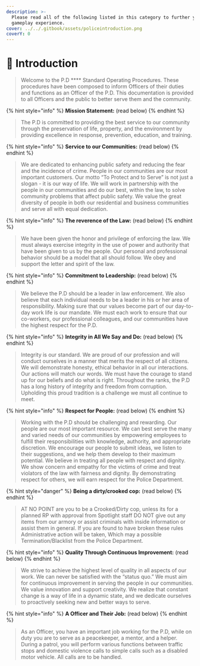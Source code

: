 ```yaml
---
description: >-
  Please read all of the following listed in this category to further your
  gameplay experience.
cover: ../../.gitbook/assets/policeintroduction.png
coverY: 0
---
```


# 👋 Introduction

> Welcome to the P.D **** Standard Operating Procedures. These procedures have been composed to inform Officers of their duties and functions as an Officer of the P.D. This documentation is provided to all Officers and the public to better serve them and the community.

{% hint style="info" %}
**Mission Statement:** (read below)
{% endhint %}

> The P.D is committed to providing the best service to our community through the preservation of life, property, and the environment by providing excellence in response, prevention, education, and training.

{% hint style="info" %}
**Service to our Communities:** (read below)
{% endhint %}

> We are dedicated to enhancing public safety and reducing the fear and the incidence of crime. People in our communities are our most important customers. Our motto “To Protect and to Serve” is not just a slogan - it is our way of life. We will work in partnership with the people in our communities and do our best, within the law, to solve community problems that affect public safety. We value the great diversity of people in both our residential and business communities and serve all with equal dedication.

{% hint style="info" %}
**The reverence of the Law:** (read below)
{% endhint %}

> We have been given the honor and privilege of enforcing the law. We must always exercise integrity in the use of power and authority that have been given to us by the people. Our personal and professional behavior should be a model that all should follow. We obey and support the letter and spirit of the law.

{% hint style="info" %}
**Commitment to Leadership:** (read below)
{% endhint %}

> We believe the P.D should be a leader in law enforcement. We also believe that each individual needs to be a leader in his or her area of responsibility. Making sure that our values become part of our day-to-day work life is our mandate. We must each work to ensure that our co-workers, our professional colleagues, and our communities have the highest respect for the P.D.

{% hint style="info" %}
**Integrity in All We Say and Do:** (read below)
{% endhint %}

> Integrity is our standard. We are proud of our profession and will conduct ourselves in a manner that merits the respect of all citizens. We will demonstrate honesty, ethical behavior in all our interactions. Our actions will match our words. We must have the courage to stand up for our beliefs and do what is right. Throughout the ranks, the P.D has a long history of integrity and freedom from corruption. Upholding this proud tradition is a challenge we must all continue to meet.

{% hint style="info" %}
**Respect for People:** (read below)
{% endhint %}

> Working with the P.D should be challenging and rewarding. Our people are our most important resource. We can best serve the many and varied needs of our communities by empowering employees to fulfill their responsibilities with knowledge, authority, and appropriate discretion. We encourage our people to submit ideas, we listen to their suggestions, and we help them develop to their maximum potential. We believe in treating all people with respect and dignity. We show concern and empathy for the victims of crime and treat violators of the law with fairness and dignity. By demonstrating respect for others, we will earn respect for the Police Department.

{% hint style="danger" %}
**Being a dirty/crooked cop:** (read below)
{% endhint %}

> AT NO POINT are you to be a Crooked/Dirty cop, unless its for a planned RP with approval from Spotlight staff DO NOT give out any items from our armory or assist criminals with inside information or assist them in general. If you are found to have broken these rules Administrative action will be taken, Which may a possible Termination/Blacklist from the Police Department.

{% hint style="info" %}
**Quality Through Continuous Improvement:** (read below)
{% endhint %}

> We strive to achieve the highest level of quality in all aspects of our work. We can never be satisfied with the “status quo.” We must aim for continuous improvement in serving the people in our communities. We value innovation and support creativity. We realize that constant change is a way of life in a dynamic state, and we dedicate ourselves to proactively seeking new and better ways to serve.

{% hint style="info" %}
**A Officer and Their Job:** (read below)
{% endhint %}

> As an Officer, you have an important job working for the P.D, while on duty you are to serve as a peacekeeper, a mentor, and a helper. During a patrol, you will perform various functions between traffic stops and domestic violence calls to simple calls such as a disabled motor vehicle. All calls are to be handled.
